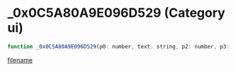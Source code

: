 # _0x0C5A80A9E096D529 (Category ui)

```js
function _0x0C5A80A9E096D529(p0: number, text: string, p2: number, p3: number, p4: number, p5: number): boolean
```

[filename](_0x0C5A80A9E096D529_m.md ':include')